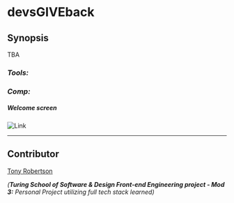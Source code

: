 # devsGIVEback

## Synopsis

TBA

### *Tools:* 

### *Comp:* 

##### Welcome screen

![Link](#)

---

## Contributor

[Tony Robertson](https://github.com/tonyr729)

_(**Turing School of Software & Design Front-end Engineering project - Mod 3:** Personal Project utilizing full tech stack learned)_